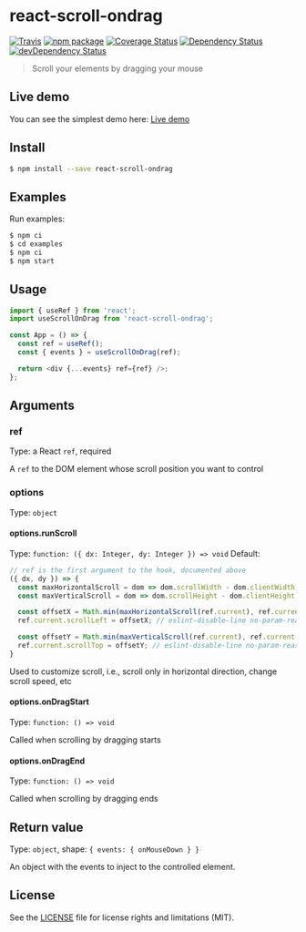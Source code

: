 # react-scroll-ondrag

[![Travis][build-badge]][build]
[![npm package][npm-badge]][npm]
[![Coverage Status][coveralls-badge]][coveralls]
[![Dependency Status][dependency-status-badge]][dependency-status]
[![devDependency Status][dev-dependency-status-badge]][dev-dependency-status]

> Scroll your elements by dragging your mouse

## Live demo

You can see the simplest demo here: [Live demo](https://codesandbox.io/s/react-scroll-ondrag-demo-v001-2dhu1)

## Install

```bash
$ npm install --save react-scroll-ondrag
```

## Examples

Run examples:

```bash
$ npm ci
$ cd examples
$ npm ci
$ npm start
```

## Usage

```javascript
import { useRef } from 'react';
import useScrollOnDrag from 'react-scroll-ondrag';

const App = () => {
  const ref = useRef();
  const { events } = useScrollOnDrag(ref);

  return <div {...events} ref={ref} />;
};
```

## Arguments

### ref

Type: a React `ref`, required

A `ref` to the DOM element whose scroll position you want to control

### options

Type: `object`

#### options.runScroll

Type: `function: ({ dx: Integer, dy: Integer }) => void`
Default:

```javascript
// ref is the first argument to the hook, documented above
({ dx, dy }) => {
  const maxHorizontalScroll = dom => dom.scrollWidth - dom.clientWidth;
  const maxVerticalScroll = dom => dom.scrollHeight - dom.clientHeight;

  const offsetX = Math.min(maxHorizontalScroll(ref.current), ref.current.scrollLeft + dx);
  ref.current.scrollLeft = offsetX; // eslint-disable-line no-param-reassign

  const offsetY = Math.min(maxVerticalScroll(ref.current), ref.current.scrollTop + dy);
  ref.current.scrollTop = offsetY; // eslint-disable-line no-param-reassign
}
```

Used to customize scroll, i.e., scroll only in horizontal direction, change scroll speed, etc

#### options.onDragStart

Type: `function: () => void`

Called when scrolling by dragging starts

#### options.onDragEnd

Type: `function: () => void`

Called when scrolling by dragging ends

## Return value

Type: `object`, shape: `{ events: { onMouseDown } }`

An object with the events to inject to the controlled element.

## License

See the [LICENSE](LICENSE.md) file for license rights and limitations (MIT).

[build-badge]: https://img.shields.io/github/workflow/status/dotcore64/react-scroll-ondrag/test/master?style=flat-square
[build]: https://github.com/dotcore64/react-scroll-ondrag/actions

[npm-badge]: https://img.shields.io/npm/v/react-scroll-ondrag.svg?style=flat-square
[npm]: https://www.npmjs.org/package/react-scroll-ondrag

[coveralls-badge]: https://img.shields.io/coveralls/dotcore64/react-scroll-ondrag/master.svg?style=flat-square
[coveralls]: https://coveralls.io/r/dotcore64/react-scroll-ondrag

[dependency-status-badge]: https://david-dm.org/dotcore64/react-scroll-ondrag.svg?style=flat-square
[dependency-status]: https://david-dm.org/dotcore64/react-scroll-ondrag

[dev-dependency-status-badge]: https://david-dm.org/dotcore64/react-scroll-ondrag/dev-status.svg?style=flat-square
[dev-dependency-status]: https://david-dm.org/dotcore64/react-scroll-ondrag#info=devDependencies

